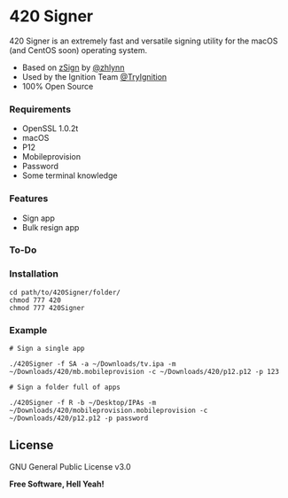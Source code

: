 # 420 Signer

420 Signer is an extremely fast and versatile signing utility for the macOS (and CentOS soon) operating system.

  - Based on [zSign] by [@zhlynn]
  - Used by the Ignition Team [@TryIgnition]
  - 100% Open Source

### Requirements
* OpenSSL 1.0.2t
* macOS
* P12
* Mobileprovision
* Password
* Some terminal knowledge

### Features
* Sign app
* Bulk resign app

### To-Do

### Installation
```
cd path/to/420Signer/folder/
chmod 777 420
chmod 777 420Signer
```

### Example
```
# Sign a single app

./420Signer -f SA -a ~/Downloads/tv.ipa -m ~/Downloads/420/mb.mobileprovision -c ~/Downloads/420/p12.p12 -p 123

# Sign a folder full of apps

./420Signer -f R -b ~/Desktop/IPAs -m ~/Downloads/420/mobileprovision.mobileprovision -c ~/Downloads/420/p12.p12 -p password
```

License
----
GNU General Public License v3.0


**Free Software, Hell Yeah!**
   
[@TryIgnition]: <https://twitter.com/TryIgnition>
[@zhlynn]: <https://github.com/zhlynn>
[zSign]: <https://github.com/zhlynn/zsign>